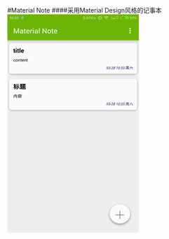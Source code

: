 #Material Note
####采用Material Design风格的记事本
<img src="/device-Screenshot.png" alt="ss" title="screenshot" width="300" height="500" />

